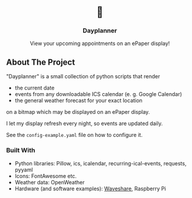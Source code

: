 <div align="center">
  <h1 href="https://github.com/joshmue/dayplanner">
    📅
  </h1>
  <h3 align="center">Dayplanner</h3>
  <p align="center">
    View your upcoming appointments on an ePaper display!
  </p>
</div>

## About The Project

"Dayplanner" is a small collection of python scripts that render

* the current date
* events from any downloadable ICS calendar (e. g. Google Calendar)
* the general weather forecast for your exact location

on a bitmap which may be displayed on an ePaper display.

I let my display refresh every night, so events are updated daily.

See the `config-example.yaml` file on how to configure it.

### Built With

* Python libraries: Pillow, ics, icalendar, recurring-ical-events, requests, pyyaml
* Icons: FontAwesome etc.
* Weather data: OpenWeather
* Hardware (and software examples): [Waveshare](https://www.waveshare.com/), Raspberry Pi
